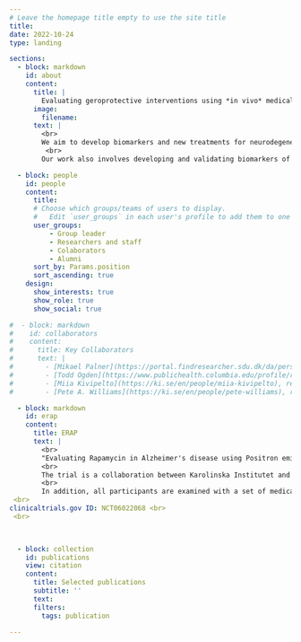 ```yaml
---
# Leave the homepage title empty to use the site title
title:
date: 2022-10-24
type: landing

sections:
  - block: markdown
    id: about 
    content:
      title: |
        Evaluating geroprotective interventions using *in vivo* medical imaging 
      image:
        filename: 
      text: |
        <br>
        We aim to develop biomarkers and new treatments for neurodegenerative diseases. We do this by applying medical imaging techniques, such as MRI, PET and CT, to pre-clinical models of neurodegeneration, as well as human patients. Currently, we are running an academically sponsored phase IIa trial in early Alzheimer's disease, where we assess the effect of the drug sirolimus (a.k.a. rapamycin) on neurodegeneration, brain metabolism and aging processes.
         <br>
        Our work also involves developing and validating biomarkers of aging that can be used as endpoints in clinical trials of geroprotective compounds. To this end, we apply machine learning models to large batches of multi-modal imaging data to estimate the biological age of different organ-systems in the human body.

  - block: people
    id: people
    content:
      title:
      # Choose which groups/teams of users to display.
      #   Edit `user_groups` in each user's profile to add them to one or more of these groups.
      user_groups:
          - Group leader
          - Researchers and staff
          - Colaborators
          - Alumni
      sort_by: Params.position
      sort_ascending: true
    design:
      show_interests: true
      show_role: true
      show_social: true

#  - block: markdown
#    id: collaborators
#    content:
#      title: Key Collaborators
#      text: |
#        - [Mikael Palner](https://portal.findresearcher.sdu.dk/da/persons/mpalner), small-animal PET imaging research group leader at the University of Southern Denmark. <br>
#        - [Todd Ogden](https://www.publichealth.columbia.edu/profile/r-todd-ogden-phd), vice chair of Columbia University #Department of Biostatistics, NYC, USA. <br> 
#        - [Miia Kivipelto](https://ki.se/en/people/miia-kivipelto), research group leader and head of Karolinska Hospital Theme Aging R&D. <br>
#        - [Pete A. Williams](https://ki.se/en/people/pete-williams), research group leader at KI/St Eriks Eye Hospital. <br>

  - block: markdown
    id: erap
    content:
      title: ERAP
      text: |
        <br>
        "Evaluating Rapamycin in Alzheimer's disease using Positron emission tomography" (or ERAP for short) is a clinical phase IIa pilot trial. In this one-arm, open-label trial, we assess if the drug rapamycin/sirolimus can be repurposed as a treatment for dementia disorders and neurodegeneration. <br>
        <br>
        The trial is a collaboration between Karolinska Institutet and the Karolinska Hospital Memory Clinic in Solna, Sweden. It was initiated on September 1, 2023, and patients with early-stage Alzheimer's disease or mild cognitive impairment are currently being enrolled by invitation. Participants are treated for six months with a weekly dose of 7 mg sirolimus. Before and at the end of the treatment, all participants undergo a series of examinations where we quantify the change in cerebral glucose metabolism, cerebral blood flow, disease-markers in the CSF and cognition. <br>
        <br>
        In addition, all participants are examined with a set of medical imaging techniques to quatify change in heart function, bone and muscle density, retinal nerve layer thickness, as well as atherosclerotic- and periodontal inflammation. The purpose of these examinations is to assess if rapamycin affects age-related pathological processes in organs and tissues also outside the central nervous system.  <br>  
 <br>  
clinicaltrials.gov ID: NCT06022068 <br>  
 <br>  

            

  - block: collection
    id: publications
    view: citation
    content:
      title: Selected publications 
      subtitle: ''
      text:
      filters:
        tags: publication
  
---
```


